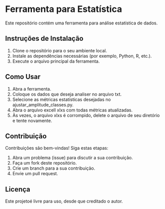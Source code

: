 # Ferramenta para Estatística

Este repositório contém uma ferramenta para análise estatística de dados.

## Instruções de Instalação

1. Clone o repositório para o seu ambiente local.
2. Instale as dependências necessárias (por exemplo, Python, R, etc.).
3. Execute o arquivo principal da ferramenta.

## Como Usar

1. Abra a ferramenta.
2. Coloque os dados que deseja analiser no arquivo txt.
3. Selecione as métricas estatísticas desejadas no ajustar_amplitude_classes.py.
4. Abra o arquivo excell xlxs com todas métricas atualizadas.
5. Às vezes, o arquivo xlxs é corrompido, delete o arquivo de seu diretório e tente novamente.

## Contribuição

Contribuições são bem-vindas! Siga estas etapas:

1. Abra um problema (issue) para discutir a sua contribuição.
2. Faça um fork deste repositório.
3. Crie um branch para a sua contribuição.
4. Envie um pull request.

## Licença

Este projetoé livre para uso, desde que creditado o autor.
